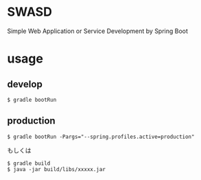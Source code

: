 SWASD
===

Simple Web Application or Service Development by Spring Boot


# usage

## develop

```
$ gradle bootRun
```

## production

```
$ gradle bootRun -Pargs="--spring.profiles.active=production"
```

もしくは

```
$ gradle build
$ java -jar build/libs/xxxxx.jar
```


